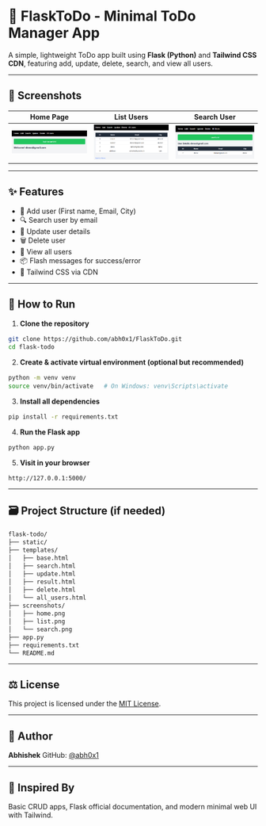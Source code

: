 
# 📝 FlaskToDo - Minimal ToDo Manager App

A simple, lightweight ToDo app built using **Flask (Python)** and **Tailwind CSS CDN**, featuring add, update, delete, search, and view all users.

---

## 📸 Screenshots

| Home Page | List Users | Search User |
|-----------|------------|-------------|
| ![Home](screenshots/home.png) | ![List](screenshots/list.png) | ![Search](screenshots/search.png) |

---

## ✨ Features

- 🧾 Add user (First name, Email, City)
- 🔍 Search user by email
- 🔁 Update user details
- 🗑️ Delete user
- 📃 View all users
- 📦 Flash messages for success/error
- 💅 Tailwind CSS via CDN

---

## 🧩 How to Run

1. **Clone the repository**

```bash
git clone https://github.com/abh0x1/FlaskToDo.git
cd flask-todo
````

2. **Create & activate virtual environment (optional but recommended)**

```bash
python -m venv venv
source venv/bin/activate   # On Windows: venv\Scripts\activate
```

3. **Install all dependencies**

```bash
pip install -r requirements.txt
```

4. **Run the Flask app**

```bash
python app.py
```

5. **Visit in your browser**

```
http://127.0.0.1:5000/
```

---

## 🗃️ Project Structure (if needed)

```
flask-todo/
├── static/
├── templates/
│   ├── base.html
│   ├── search.html
│   ├── update.html
│   ├── result.html
│   ├── delete.html
│   └── all_users.html
├── screenshots/
│   ├── home.png
│   ├── list.png
│   └── search.png
├── app.py
├── requirements.txt
└── README.md
```

---

## ⚖️ License

This project is licensed under the [MIT License](LICENSE).

---

## 🙋 Author

**Abhishek**
GitHub: [@abh0x1](https://github.com/abh0x1)

---

## 🧠 Inspired By

Basic CRUD apps, Flask official documentation, and modern minimal web UI with Tailwind.



